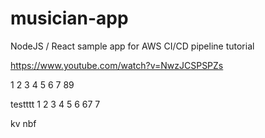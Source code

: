# musician-app
NodeJS / React sample app for AWS CI/CD pipeline tutorial

https://www.youtube.com/watch?v=NwzJCSPSPZs

1 2 3 4 5 6 7 89 

testttt 1  2  3  4  5 6 67 7

kv nbf
